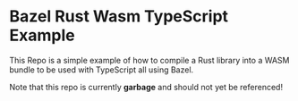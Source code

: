 # Bazel Rust Wasm TypeScript Example

This Repo is a simple example of how to compile a Rust library into a WASM bundle to be used with TypeScript all using Bazel.

Note that this repo is currently **garbage** and should not yet be referenced!